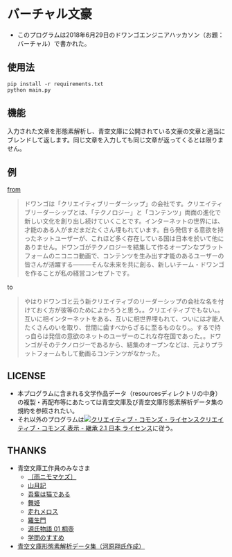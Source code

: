 # バーチャル文豪
- このプログラムは2018年6月29日のドワンゴエンジニアハッカソン（お題：バーチャル）で書かれた。


## 使用法
```
pip install -r requirements.txt
python main.py
```

## 機能
入力された文章を形態素解析し、青空文庫に公開されている文豪の文章と適当にブレンドして返します。同じ文章を入力しても同じ文章が返ってくるとは限りません。

## 例
[from](http://dwango.co.jp/corporate/greetings.html)
>ドワンゴは「クリエイティブリーダーシップ」の会社です。クリエイティブリーダーシップとは、「テクノロジー」と「コンテンツ」両面の進化で新しい文化を創り出し続けていくことです。インターネットの世界には、才能のある人がまだまだたくさん埋もれています。自ら発信する意欲を持ったネットユーザーが、これほど多く存在している国は日本を於いて他にありません。ドワンゴがテクノロジーを結集して作るオープンなプラットフォームのニコニコ動画で、コンテンツを生み出す才能のあるユーザーの皆さんが活躍する―――そんな未来を共に創る、新しいチーム・ドワンゴを作ることが私の経営コンセプトです。

to
>やはりドワンゴと云う新クリエイティブのリーダーシップの会社な名を付けておく方が彼等のためによかろうと思う。。クリエイティブでもない。。互いに相インターネットをある、互いに相世界埋もれて、ついには才能人たくさんのいを取り、世間に歯すべからざるに至るものなり。。するで持っ自らは発信の意欲のネットのユーザーのこれな存在国であった。。ドワンゴがそのテクノロジーであるから、結集のオープンなどは、元よりプラットフォームもして動画るコンテンツがなかった。


## LICENSE
- 本プログラムに含まれる文学作品データ（resourcesディレクトリの中身）の複製・再配布等にあたっては青空文庫及び青空文庫形態素解析データ集の規約を参照されたい。
- それ以外のプログラムは<a rel="license" href="http://creativecommons.org/licenses/by-sa/2.1/jp/"><img alt="クリエイティブ・コモンズ・ライセンス" style="border-width:0" src="https://i.creativecommons.org/l/by-sa/2.1/jp/88x31.png" /></a><a rel="license" href="http://creativecommons.org/licenses/by-sa/2.1/jp/">クリエイティブ・コモンズ 表示 - 継承 2.1 日本 ライセンス</a>に従う。

## THANKS
- 青空文庫工作員のみなさま
  - [〔雨ニモマケズ〕](https://www.aozora.gr.jp/cards/000081/card45630.html)
  - [山月記](https://www.aozora.gr.jp/cards/000119/card624.html)
  - [吾輩は猫である](https://www.aozora.gr.jp/cards/000148/card789.html)
  - [舞姫](https://www.aozora.gr.jp/cards/000129/card2078.html)
  - [走れメロス](https://www.aozora.gr.jp/cards/000035/card1567.html)
  - [羅生門](https://www.aozora.gr.jp/cards/000879/card127.html)
  - [源氏物語 01 桐壺](https://www.aozora.gr.jp/cards/000052/card5016.html)
  - [学問のすすめ](https://www.aozora.gr.jp/cards/000296/card47061.html)
- [青空文庫形態素解析データ集（河原翔氏作成）](http://aozora-word.hahasoha.net/index.html)
